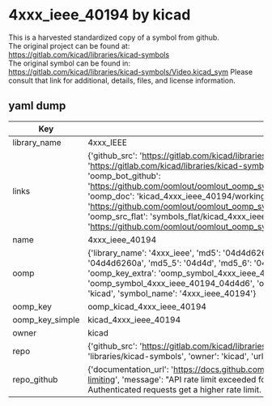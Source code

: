 # 4xxx_ieee_40194 by kicad  
This is a harvested standardized copy of a symbol from github.  
The original project can be found at:  
https://gitlab.com/kicad/libraries/kicad-symbols  
The original symbol can be found in:
https://gitlab.com/kicad/libraries/kicad-symbols/Video.kicad_sym
Please consult that link for additional, details, files, and license information.  
## yaml dump  
| Key | Value |  
| --- | --- |  
| library_name | 4xxx_IEEE |  
| links | {'github_src': 'https://gitlab.com/kicad/libraries/kicad-symbols/Video.kicad_sym', 'github_src_repo': 'https://gitlab.com/kicad/libraries/kicad-symbols', 'oomp_bot': 'kicad_4xxx_ieee_40194/working', 'oomp_bot_github': 'https://github.com/oomlout/oomlout_oomp_symbol_bot/tree/main/kicad_4xxx_ieee_40194/working', 'oomp_doc': 'kicad_4xxx_ieee_40194/working', 'oomp_doc_github': 'https://github.com/oomlout/oomlout_oomp_symbol_doc/tree/main/kicad_4xxx_ieee_40194/working', 'oomp_src_flat': 'symbols_flat/kicad_4xxx_ieee_40194/working', 'oomp_src_flat_github': 'https://github.com/oomlout/oomlout_oomp_symbol_src/tree/main/kicad_4xxx_ieee_40194/working'} |  
| name | 4xxx_ieee_40194 |  
| oomp | {'library_name': '4xxx_ieee', 'md5': '04d4d6260a121fb36ff92c419c4524cd', 'md5_10': '04d4d6260a', 'md5_5': '04d4d', 'md5_6': '04d4d6', 'oomp_key': 'oomp_4xxx_ieee_40194', 'oomp_key_extra': 'oomp_symbol_4xxx_ieee_40194', 'oomp_key_full': 'oomp_symbol_4xxx_ieee_40194_04d4d6', 'oomp_key_simple': '4xxx_ieee_40194', 'owner_name': 'kicad', 'symbol_name': '4xxx_ieee_40194'} |  
| oomp_key | oomp_kicad_4xxx_ieee_40194 |  
| oomp_key_simple | kicad_4xxx_ieee_40194 |  
| owner | kicad |  
| repo | {'github_src': 'https://gitlab.com/kicad/libraries/kicad-symbols/Video.kicad_sym', 'name': 'libraries/kicad-symbols', 'owner': 'kicad', 'url': 'https://gitlab.com/kicad/libraries/kicad-symbols'} |  
| repo_github | {'documentation_url': 'https://docs.github.com/rest/overview/resources-in-the-rest-api#rate-limiting', 'message': "API rate limit exceeded for 84.66.173.59. (But here's the good news: Authenticated requests get a higher rate limit. Check out the documentation for more details.)"} |  

